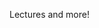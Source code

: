 <!--![Power-USER-Mastering-MS-Excel-Banner.jpg](/images/Power-USER-Mastering-MS-Excel-Banner.jpg)-->

Lectures and more!
